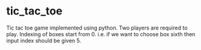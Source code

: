 # tic_tac_toe
Tic tac toe game implemented using python.
Two players are required to play. Indexing of boxes start from 0. i.e. if we want to choose box sixth then input index should be given 5.
